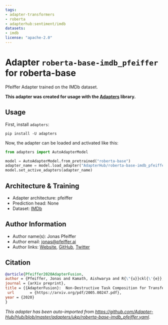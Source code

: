 ```yaml
---
tags:
- adapter-transformers
- roberta
- adapterhub:sentiment/imdb
datasets:
- imdb
license: "apache-2.0"
---
```


# Adapter `roberta-base-imdb_pfeiffer` for roberta-base

Pfeiffer Adapter trained on the IMDb dataset.


**This adapter was created for usage with the [Adapters](https://github.com/Adapter-Hub/adapters) library.**

## Usage

First, install `adapters`:

```
pip install -U adapters
```

Now, the adapter can be loaded and activated like this:

```python
from adapters import AutoAdapterModel

model = AutoAdapterModel.from_pretrained("roberta-base")
adapter_name = model.load_adapter("AdapterHub/roberta-base-imdb_pfeiffer")
model.set_active_adapters(adapter_name)
```

## Architecture & Training

- Adapter architecture: pfeiffer
- Prediction head: None
- Dataset: [IMDb](http://ai.stanford.edu/~amaas/data/sentiment/)

## Author Information

- Author name(s): Jonas Pfeiffer
- Author email: jonas@pfeiffer.ai
- Author links: [Website](https://pfeiffer.ai), [GitHub](https://github.com/JoPfeiff), [Twitter](https://twitter.com/@PfeiffJo)



## Citation

```bibtex
@article{Pfeiffer2020AdapterFusion,
author = {Pfeiffer, Jonas and Kamath, Aishwarya and R{\"{u}}ckl{\'{e}}, Andreas and Cho, Kyunghyun and Gurevych, Iryna},
journal = {arXiv preprint},
title = {{AdapterFusion}:  Non-Destructive Task Composition for Transfer Learning},
 url       = {https://arxiv.org/pdf/2005.00247.pdf},
year = {2020}
}

```

*This adapter has been auto-imported from https://github.com/Adapter-Hub/Hub/blob/master/adapters/ukp/roberta-base-imdb_pfeiffer.yaml*.